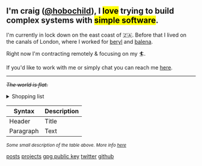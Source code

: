 ## I'm craig ([@hobochild](https://github.com/hobochild)), I <mark>love</mark> trying to build complex systems with <mark>simple software</mark>.

I'm currently in lock down on the east coast of 🇿🇦. Before that I lived on the canals of London, where I worked for [beryl](https://beryl.cc/) and [balena](https://balena.io/).

Right now I'm contracting remotely & focusing on my 🏄.

If you'd like to work with me or simply chat you can reach me [here](mailto:website@hobochild.com).

---

*~~The world is flat.~~*

<details>
<summary>Shopping list</summary>

* Vegetables
* Fruits
* Fish

</details>


| Syntax | Description |
| ----------- | ----------- |
| Header | Title |
| Paragraph | Text |

*<small>Some small description of the table above. More info [here](/)</small>*

[posts](/x)
[projects](/y)
[gpg public key](/publickey.txt)
[twitter](/y)
[github](/github)
